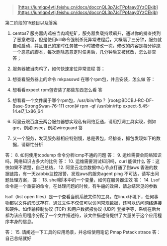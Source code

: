 
>[https://iumlqp4vtj.feishu.cn/docs/doccnQL3p7JcTPpfaay0YzCEkjb](https://iumlqp4vtj.feishu.cn/docs/doccnQL3p7JcTPpfaay0YzCEkjb)  

第二阶段的15题目以及答案
1. centos7 服务器肉鸡被当肉鸡挖矿，服务器负载持续飙升，通过你的排查找到了恶意进程，但是使用kill命令强制杀死异常进程后，大概隔了三分钟，服务就自动启动，并且自己的定时任务被一小时被修改一次，修改的内容是每分钟跑一个恶意的脚本，每次删除恶意定时任务后，几分钟后又被修改，怎么排查
答；
2. 服务器被当肉鸡了，如何快速定位异常进程
答；
3. 想查看服务器上的命令 mkpasswd 在哪个rpm包，并且安装，怎么做
答：

4. 想看看expect  rpm包安装了那些东西怎么看
答

5. 想看看一个文件属于哪个rpm包，/usr/bin/rftp？
[root@BDCBJ-RC-DF-Base-StrongSwan-76-111 cron]# rpm -qf /usr/bin/rftp
expect-5.45-14.el7_1.x86_64
6. 阿里云跟百度云两台服务器想实现私有网络互通，请用打洞工具实现，例如gre，例如ipsec，例如wireguard
答
7. 又一个服务，发现服务器相应特别慢，总是丢包，经排查，抓包发现如下的数据，请帮忙分析

答：
8. 如何使用tcpdump 命令分析icmp不通的问题
答：
9. 运维需要会网络知识吗，网络知识占多大的比例
答：
10. 运维需要测试知识吗，curl 能做什么
答：这快如果不清楚，自己总结，
12. 阿里云北京数据中心节点打通了到aws 香港的数据链路，有一天zabbix监控报警，发现aws的服务agent ping 不可达，请写出问题处理方案，
答：
13. shell脚本中的一个变量，如何在服务器生效
答：
14. Lsof命令是一个重要的命令，在处理问题的时候，有牛逼的效果，请总结常见的参数

lsof（list open files）是一个查看当前系统文件的工具。在linux环境下，任何事物都以文件的形式存在，通过文件不仅仅可以访问常规数据，还可以访问网络连接和硬件。如传输控制协议 (TCP) 和用户数据报协议 (UDP) 套接字等，系统在后台都为该应用程序分配了一个文件描述符，该文件描述符提供了大量关于这个应用程序本身的信息。

答：
15. 请阐述一下工具的应用场景，并总结使用笔记
Pmap
Pstack
strace
答：自己总结就好